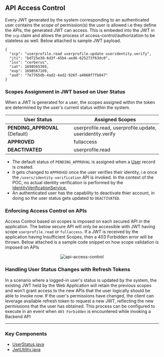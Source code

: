 ## API Access Control
Every JWT generated by the system corresponding to an authenticated user contains the scope of permission(s) the user is allowed i.e they define the APIs, the generated JWT can access. This is embeded into the JWT in the `scp` claim and allows the process of access-control/authorization to be stateless as well. Below attached is sample JWT payload.

```
{
  "scp": "userprofile.read userprofile.update useridentity.verify",
  "jti": "bd725e30-6d3f-45b4-aed6-625273f63dc0",
  "iss": "cerberus",
  "iat": 1698565369,
  "exp": 1698567169,
  "aud": "7e7765db-4ad2-4ad2-926f-a4060f7fb847"
}
```
### Scopes Assignment in JWT based on User Status

When a JWT is generated for a user, the scopes assigned within the token are determined by the user's current status within the system. 

| User Status      |  Assigned Scopes                                    | 
|------------------|--------------------------------------------|
| **PENDING_APPROVAL** (Default) | userprofile.read, userprofile.update, useridentity.verify |
| **APPROVED**         | fullaccess                                 |
| **DEACTIVATED**     | userprofile.read                           |

* The default status of `PENDING_APPROVAL` is assigned when a [User](https://github.com/hardikSinghBehl/jwt-auth-flow-spring-security/blob/master/src/main/java/com/behl/cerberus/entity/User.java) record is created.
* It gets changed to `APPROVED` once the user verifies their identity, i.e once the `/users/identity-verification` API is invoked. In the context of the POC, no actual identity verification is performed by the [IdentityVerificationService.](https://github.com/hardikSinghBehl/jwt-auth-flow-spring-security/blob/master/src/main/java/com/behl/cerberus/service/IdentityVerificationService.java)
* An authenticated user has the capability to deactivate thier account, in doing so the user status gets updated to `DEACTIVATED`.

### Enforcing Access Control on APIs

Access Control based on scopes is imposed on each secured API in the application. The below secure API will only be accessible with JWT having scope `userprofile.read` or `fullaccess`.
If a JWT is received by the application having Insufficient Scopes, then a 403 Forbidden error will be thrown. Below attached is a sample code snippet on how scope validation is imposed on APIs

<center>
<img alt="api-access-control" src="https://github.com/hardikSinghBehl/jwt-auth-flow-spring-security/assets/69693621/6a1bdf4b-3238-4240-9f3a-48475d118600">
</center>

### Handling User Status Changes with Refresh Tokens
In a scenario where a logged-in user's status is updated by the system, the existing JWT held by the Web Application will retain the previous scopes and won’t grant access to the new APIs that the user logically should be able to invoke now. If the user's permissions have changed, the client can leverage available refresh token to request a new JWT, reflecting the new permissions that the user has obtained. This process can be configured to execute in an event when `403 Forbidden` is encountered while invoking a Backend API

---

### Key Components

* [UserStatus.java](https://github.com/hardikSinghBehl/jwt-auth-flow-spring-security/blob/master/src/main/java/com/behl/cerberus/entity/UserStatus.java)
* [JwtUtility.java](https://github.com/hardikSinghBehl/jwt-auth-flow-spring-security/blob/master/src/main/java/com/behl/cerberus/utility/JwtUtility.java)
